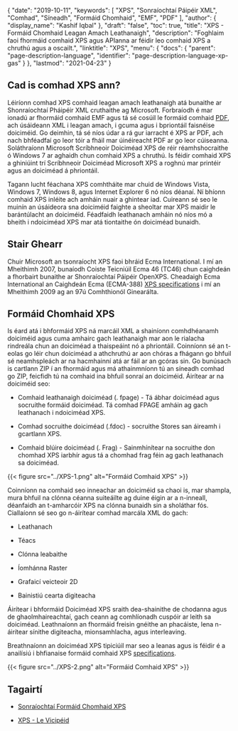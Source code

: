{
  "date": "2019-10-11",
  "keywords": [
"XPS",
"Sonraíochtaí Páipéir XML",
"Comhad",
"Síneadh",
"Formáid Chomhaid",
"EMF",
"PDF"
],
  "author": {
    "display_name": "Kashif Iqbal"
},
  "draft": "false",
  "toc": true,
  "title": "XPS - Formáid Chomhaid Leagan Amach Leathanaigh",
  "description": "Foghlaim faoi fhormáid comhaid XPS agus APIanna ar féidir leo comhaid XPS a chruthú agus a oscailt.",
  "linktitle": "XPS",
  "menu": {
    "docs": {
      "parent": "page-description-language",
      "identifier": "page-description-language-xp-gas"
}
},
  "lastmod": "2021-04-23"
}

## Cad is comhad XPS ann?

Léiríonn comhad XPS comhaid leagan amach leathanaigh atá bunaithe ar Shonraíochtaí Pháipéir XML cruthaithe ag Microsoft. Forbraíodh é mar ionadú ar fhormáid comhaid EMF agus tá sé cosúil le formáid comhaid [PDF](/pdf/), ach úsáideann XML i leagan amach, i gcuma agus i bpriontáil faisnéise doiciméid. Go deimhin, tá sé níos údar a rá gur iarracht é XPS ar PDF, ach nach bhféadfaí go leor tóir a fháil mar úinéireacht PDF ar go leor cúiseanna. Soláthraíonn Microsoft Scríbhneoir Doiciméad XPS de réir réamhshocraithe ó Windows 7 ar aghaidh chun comhaid XPS a chruthú. Is féidir comhaid XPS a ghiniúint trí Scríbhneoir Doiciméad Microsoft XPS a roghnú mar printéir agus an doiciméad á phriontáil.

Tagann lucht féachana XPS comhtháite mar chuid de Windows Vista, Windows 7, Windows 8, agus Internet Explorer 6 nó níos déanaí. Ní bhíonn comhaid XPS inléite ach amháin nuair a ghintear iad. Cuireann sé seo le muinín an úsáideora sna doiciméid faighte a sheoltar mar XPS maidir le barántúlacht an doiciméid. Féadfaidh leathanach amháin nó níos mó a bheith i ndoiciméad XPS mar atá tiontaithe ón doiciméad bunaidh.

## Stair Ghearr ##

Chuir Microsoft an tsonraíocht XPS faoi bhráid Ecma International. I mí an Mheithimh 2007, bunaíodh Coiste Teicniúil Ecma 46 (TC46) chun caighdeán a fhorbairt bunaithe ar Shonraíochtaí Páipéir OpenXPS. Cheadaigh Ecma International an Caighdeán Ecma (ECMA-388) [XPS specifications](https://www.ecma-international.org/publications-and-standards/standards/ecma-388/) i mí an Mheithimh 2009 ag an 97ú Comhthionól Ginearálta.

## Formáid Chomhaid XPS ##

Is éard atá i bhformáid XPS ná marcáil XML a shainíonn comhdhéanamh doiciméid agus cuma amhairc gach leathanaigh mar aon le rialacha rindreála chun an doiciméad a thaispeáint nó a phriontáil. Coinníonn sé an t-eolas go léir chun doiciméad a athchruthú ar aon chóras a fhágann go bhfuil sé neamhspleách ar na hacmhainní atá ar fáil ar an gcóras sin. Go bunúsach is cartlann ZIP í an fhormáid agus má athainmníonn tú an síneadh comhad go ZIP, feicfidh tú na comhaid ina bhfuil sonraí an doiciméid. Áirítear ar na doiciméid seo:

* Comhaid leathanaigh doiciméad (. fpage) - Tá ábhar doiciméad agus socruithe formáid doiciméad. Tá comhad FPAGE amháin ag gach leathanach i ndoiciméad XPS.

* Comhad socruithe doiciméad (.fdoc) - socruithe Stores san áireamh i gcartlann XPS.

* Comhaid blúire doiciméad (. Frag) - Sainmhínítear na socruithe don chomhad XPS iarbhír agus tá a chomhad frag féin ag gach leathanach sa doiciméad.


{{< figure src="../XPS-1.png" alt="Formáid Comhaid XPS" >}}

Coinníonn na comhaid seo inneachar an doiciméid sa chaoi is, mar shampla, mura bhfuil na clónna céanna suiteáilte ag duine éigin ar a n-inneall, déanfaidh an t-amharcóir XPS na clónna bunaidh sin a sholáthar fós. Ciallaíonn sé seo go n-áirítear comhad marcála XML do gach:

* Leathanach

* Téacs

* Clónna leabaithe

* Íomhánna Raster

* Grafaicí veicteoir 2D

* Bainistiú cearta digiteacha


Áirítear i bhformáid Doiciméad XPS sraith dea-shainithe de chodanna agus de ghaolmhaireachtaí, gach ceann ag comhlíonadh cuspóir ar leith sa doiciméad. Leathnaíonn an fhormáid freisin gnéithe an phacáiste, lena n-áirítear sínithe digiteacha, mionsamhlacha, agus interleaving.

Breathnaíonn an doiciméad XPS tipiciúil mar seo a leanas agus is féidir é a anailísiú i bhfianaise formáid comhaid XPS [specifications](https://www.ecma-international.org/activities/XML%20Paper%20Specification/XPS%20Standard.pdf).

{{< figure src="../XPS-2.png" alt="Formáid Comhaid XPS" >}}


## Tagairtí ##

* [Sonraíochtaí Formáid Chomhaid XPS](https://www.ecma-international.org/publications-and-standards/standards/ecma-388/)

* [XPS - Le Vicipéid](https://en.wikipedia.org/wiki/Open_XML_Paper_Specification#Viewing_and_creating_XPS_documents)


